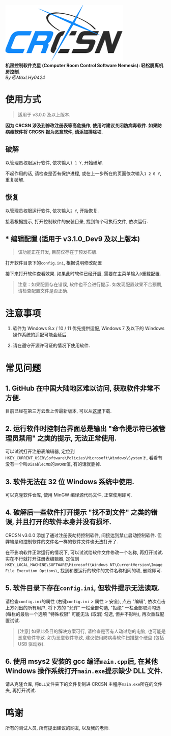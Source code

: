 ![logo](logo.png)\
**机房控制软件克星 (Computer Room Control Software Nemesis): 轻松脱离机房控制.**\
*By @MaxLHy0424*

# 使用方式

> 适用于 v3.0.0 及以上版本.

**因为 CRCSN 涉及到修改注册表等高危操作, 使用时建议关闭防病毒软件. 如果防病毒软件将 CRCSN 报为恶意软件, 请添加排除项.**

## 破解

以管理员权限运行软件, 依次输入`1 1 Y`, 开始破解.

不起作用的话, 请检查是否有保护进程, 或在上一步所在的页面依次输入`1 2 0 Y`, 重复破解.

## 恢复

以管理员权限运行软件, 依次输入`2 Y`, 开始恢复.

接着根据提示, 打开控制软件的安装目录, 找到每个可执行文件, 依次运行.

## * 编辑配置 (适用于 v3.1.0_Dev9 及以上版本)

> 该功能正在开发, 目前仅存在于预发布版.

打开软件目录下的`config.ini`, 根据说明修改配置 

接下来打开软件查看效果. 如果此时软件已经开启, 需要在主菜单输入`0`重载配置.

> 注意：如果配置存在错误, 软件也不会进行提示. 如发现配置效果不合预期, 请检查配置文件是否正确.

# 注意事项

1. 软件为 Windows 8.x / 10 / 11 优先提供适配, Windows 7 及以下的 Windows 操作系统的适配可能会延后.

2. 请在遵守开源许可证的情况下使用软件.

# 常见问题

## 1. GitHub 在中国大陆地区难以访问, 获取软件非常不方便.

目前已经在第三方云盘上传最新版本, 可以从[这里](https://www.123pan.com/s/HmR8jv-tZLN.html)下载.

## 2. 运行软件时控制台界面总是输出 "命令提示符已被管理员禁用" 之类的提示, 无法正常使用.

可以试试打开注册表编辑器, 定位到`HKEY_CURRENT_USER\Software\Policies\Microsoft\Windows\System`下, 看看有没有一个叫`DisableCMD`的`DWORD`值, 有的话就删掉.

## 3. 软件无法在 32 位 Windows 系统中使用.

可以克隆软件仓库, 使用 MinGW 编译源代码文件, 正常使用即可.

## 4. 破解后一些软件打开提示 "找不到文件" 之类的错误, 并且打开的软件本身并没有损坏.

CRCSN v3.0.0 添加了通过注册表劫持控制软件, 间接达到禁止启动控制软件. 但弊端是和控制软件的文件名一样的软件文件也无法打开了.

在不影响软件正常运行的情况下, 可以试试给软件文件修改一个名称, 再打开试试. 实在不行就打开注册表编辑器, 定位到`HKEY_LOCAL_MACHINE\SOFTWARE\Microsoft\Windows NT\CurrentVersion\Image File Execution Options\`, 找到和要运行的软件的文件名称相同的项, 删除即可.

## 5. 软件目录下存在`config.ini`, 但软件提示无法读取.

请检查`config.ini`的属性 (右键`config.ini` > 属性 > 安全), 点击 "编辑", 依次点击上方列出的所有用户, 将下方的 "允许" 一栏全部勾选, "拒绝" 一栏全部取消勾选 (每栏的最后一个选项 "特殊权限" 可能无法 (取消) 勾选, 但并不影响), 再次重载配置试试.

> [注意] 如果此条目的解决方案可行, 请检查是否有人动过您的电脑, 也可能是恶意软件导致. 如为恶意软件导致, 建议使用防病毒软件扫描整个硬盘 (包括 USB 驱动器).

## 6. 使用 msys2 安装的 gcc 编译`main.cpp`后, 在其他 Windows 操作系统打开`main.exe`提示缺少 DLL 文件.

请从克隆仓库, 将`DLL`文件夹下的文件复制进 CRCSN 主程序`main.exe`所在的文件夹, 再打开试试.

# 鸣谢

所有的测试人员, 所有提出建议的网友, 以及我的老师.